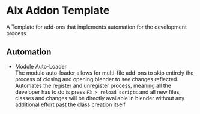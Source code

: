 # Alx Addon Template
A Template for add-ons that implements automation for the development process

## Automation
- Module Auto-Loader <br>
The module auto-loader allows for multi-file add-ons to skip entirely the process of closing and opening blender to see changes reflected.
Automates the register and unregister process, meaning all the developer has to do is press `F3 > reload scripts` and all new files, classes and changes will be directly available in blender without any additional effort past the class creation itself
